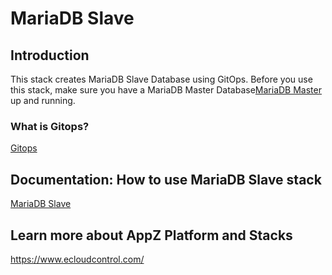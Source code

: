 # MariaDB Slave

## Introduction

This stack creates MariaDB Slave Database using GitOps. Before you use this stack, make sure you have a MariaDB Master Database[MariaDB Master](https://docs.ecloudcontrol.com/mariadb-10.4_master/) up and running.

### What is Gitops?
[Gitops](https://www.ecloudcontrol.com/category/gitops/)

## Documentation: How to use MariaDB Slave stack
[MariaDB Slave](https://docs.ecloudcontrol.com/mariadb-10.4_slave/)

## Learn more about AppZ Platform and Stacks
https://www.ecloudcontrol.com/

